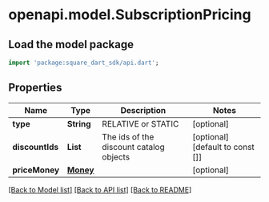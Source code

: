 # openapi.model.SubscriptionPricing

## Load the model package
```dart
import 'package:square_dart_sdk/api.dart';
```

## Properties
Name | Type | Description | Notes
------------ | ------------- | ------------- | -------------
**type** | **String** | RELATIVE or STATIC | [optional] 
**discountIds** | **List<String>** | The ids of the discount catalog objects | [optional] [default to const []]
**priceMoney** | [**Money**](Money.md) |  | [optional] 

[[Back to Model list]](../README.md#documentation-for-models) [[Back to API list]](../README.md#documentation-for-api-endpoints) [[Back to README]](../README.md)


